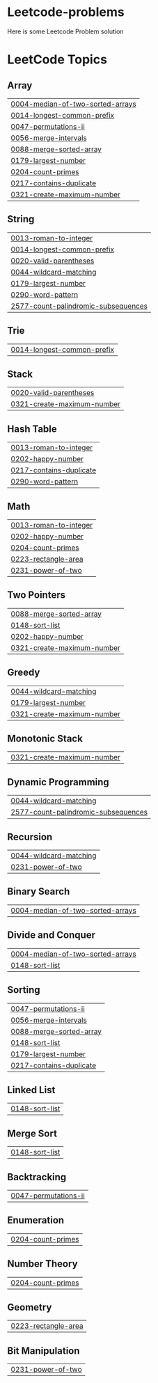 # Leetcode-problems
Here is some Leetcode Problem solution

<!---LeetCode Topics Start-->
# LeetCode Topics
## Array
|  |
| ------- |
| [0004-median-of-two-sorted-arrays](https://github.com/rush026/Leetcode-problems/tree/master/0004-median-of-two-sorted-arrays) |
| [0014-longest-common-prefix](https://github.com/rush026/Leetcode-problems/tree/master/0014-longest-common-prefix) |
| [0047-permutations-ii](https://github.com/rush026/Leetcode-problems/tree/master/0047-permutations-ii) |
| [0056-merge-intervals](https://github.com/rush026/Leetcode-problems/tree/master/0056-merge-intervals) |
| [0088-merge-sorted-array](https://github.com/rush026/Leetcode-problems/tree/master/0088-merge-sorted-array) |
| [0179-largest-number](https://github.com/rush026/Leetcode-problems/tree/master/0179-largest-number) |
| [0204-count-primes](https://github.com/rush026/Leetcode-problems/tree/master/0204-count-primes) |
| [0217-contains-duplicate](https://github.com/rush026/Leetcode-problems/tree/master/0217-contains-duplicate) |
| [0321-create-maximum-number](https://github.com/rush026/Leetcode-problems/tree/master/0321-create-maximum-number) |
## String
|  |
| ------- |
| [0013-roman-to-integer](https://github.com/rush026/Leetcode-problems/tree/master/0013-roman-to-integer) |
| [0014-longest-common-prefix](https://github.com/rush026/Leetcode-problems/tree/master/0014-longest-common-prefix) |
| [0020-valid-parentheses](https://github.com/rush026/Leetcode-problems/tree/master/0020-valid-parentheses) |
| [0044-wildcard-matching](https://github.com/rush026/Leetcode-problems/tree/master/0044-wildcard-matching) |
| [0179-largest-number](https://github.com/rush026/Leetcode-problems/tree/master/0179-largest-number) |
| [0290-word-pattern](https://github.com/rush026/Leetcode-problems/tree/master/0290-word-pattern) |
| [2577-count-palindromic-subsequences](https://github.com/rush026/Leetcode-problems/tree/master/2577-count-palindromic-subsequences) |
## Trie
|  |
| ------- |
| [0014-longest-common-prefix](https://github.com/rush026/Leetcode-problems/tree/master/0014-longest-common-prefix) |
## Stack
|  |
| ------- |
| [0020-valid-parentheses](https://github.com/rush026/Leetcode-problems/tree/master/0020-valid-parentheses) |
| [0321-create-maximum-number](https://github.com/rush026/Leetcode-problems/tree/master/0321-create-maximum-number) |
## Hash Table
|  |
| ------- |
| [0013-roman-to-integer](https://github.com/rush026/Leetcode-problems/tree/master/0013-roman-to-integer) |
| [0202-happy-number](https://github.com/rush026/Leetcode-problems/tree/master/0202-happy-number) |
| [0217-contains-duplicate](https://github.com/rush026/Leetcode-problems/tree/master/0217-contains-duplicate) |
| [0290-word-pattern](https://github.com/rush026/Leetcode-problems/tree/master/0290-word-pattern) |
## Math
|  |
| ------- |
| [0013-roman-to-integer](https://github.com/rush026/Leetcode-problems/tree/master/0013-roman-to-integer) |
| [0202-happy-number](https://github.com/rush026/Leetcode-problems/tree/master/0202-happy-number) |
| [0204-count-primes](https://github.com/rush026/Leetcode-problems/tree/master/0204-count-primes) |
| [0223-rectangle-area](https://github.com/rush026/Leetcode-problems/tree/master/0223-rectangle-area) |
| [0231-power-of-two](https://github.com/rush026/Leetcode-problems/tree/master/0231-power-of-two) |
## Two Pointers
|  |
| ------- |
| [0088-merge-sorted-array](https://github.com/rush026/Leetcode-problems/tree/master/0088-merge-sorted-array) |
| [0148-sort-list](https://github.com/rush026/Leetcode-problems/tree/master/0148-sort-list) |
| [0202-happy-number](https://github.com/rush026/Leetcode-problems/tree/master/0202-happy-number) |
| [0321-create-maximum-number](https://github.com/rush026/Leetcode-problems/tree/master/0321-create-maximum-number) |
## Greedy
|  |
| ------- |
| [0044-wildcard-matching](https://github.com/rush026/Leetcode-problems/tree/master/0044-wildcard-matching) |
| [0179-largest-number](https://github.com/rush026/Leetcode-problems/tree/master/0179-largest-number) |
| [0321-create-maximum-number](https://github.com/rush026/Leetcode-problems/tree/master/0321-create-maximum-number) |
## Monotonic Stack
|  |
| ------- |
| [0321-create-maximum-number](https://github.com/rush026/Leetcode-problems/tree/master/0321-create-maximum-number) |
## Dynamic Programming
|  |
| ------- |
| [0044-wildcard-matching](https://github.com/rush026/Leetcode-problems/tree/master/0044-wildcard-matching) |
| [2577-count-palindromic-subsequences](https://github.com/rush026/Leetcode-problems/tree/master/2577-count-palindromic-subsequences) |
## Recursion
|  |
| ------- |
| [0044-wildcard-matching](https://github.com/rush026/Leetcode-problems/tree/master/0044-wildcard-matching) |
| [0231-power-of-two](https://github.com/rush026/Leetcode-problems/tree/master/0231-power-of-two) |
## Binary Search
|  |
| ------- |
| [0004-median-of-two-sorted-arrays](https://github.com/rush026/Leetcode-problems/tree/master/0004-median-of-two-sorted-arrays) |
## Divide and Conquer
|  |
| ------- |
| [0004-median-of-two-sorted-arrays](https://github.com/rush026/Leetcode-problems/tree/master/0004-median-of-two-sorted-arrays) |
| [0148-sort-list](https://github.com/rush026/Leetcode-problems/tree/master/0148-sort-list) |
## Sorting
|  |
| ------- |
| [0047-permutations-ii](https://github.com/rush026/Leetcode-problems/tree/master/0047-permutations-ii) |
| [0056-merge-intervals](https://github.com/rush026/Leetcode-problems/tree/master/0056-merge-intervals) |
| [0088-merge-sorted-array](https://github.com/rush026/Leetcode-problems/tree/master/0088-merge-sorted-array) |
| [0148-sort-list](https://github.com/rush026/Leetcode-problems/tree/master/0148-sort-list) |
| [0179-largest-number](https://github.com/rush026/Leetcode-problems/tree/master/0179-largest-number) |
| [0217-contains-duplicate](https://github.com/rush026/Leetcode-problems/tree/master/0217-contains-duplicate) |
## Linked List
|  |
| ------- |
| [0148-sort-list](https://github.com/rush026/Leetcode-problems/tree/master/0148-sort-list) |
## Merge Sort
|  |
| ------- |
| [0148-sort-list](https://github.com/rush026/Leetcode-problems/tree/master/0148-sort-list) |
## Backtracking
|  |
| ------- |
| [0047-permutations-ii](https://github.com/rush026/Leetcode-problems/tree/master/0047-permutations-ii) |
## Enumeration
|  |
| ------- |
| [0204-count-primes](https://github.com/rush026/Leetcode-problems/tree/master/0204-count-primes) |
## Number Theory
|  |
| ------- |
| [0204-count-primes](https://github.com/rush026/Leetcode-problems/tree/master/0204-count-primes) |
## Geometry
|  |
| ------- |
| [0223-rectangle-area](https://github.com/rush026/Leetcode-problems/tree/master/0223-rectangle-area) |
## Bit Manipulation
|  |
| ------- |
| [0231-power-of-two](https://github.com/rush026/Leetcode-problems/tree/master/0231-power-of-two) |
<!---LeetCode Topics End-->